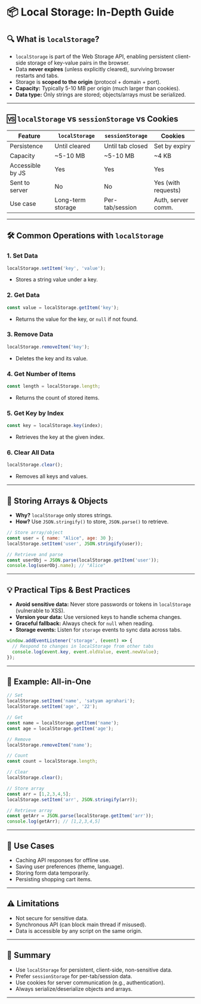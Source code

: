 # 📦 Local Storage: In-Depth Guide

## 🔍 What is `localStorage`?

- `localStorage` is part of the Web Storage API, enabling persistent client-side storage of key-value pairs in the browser.
- Data **never expires** (unless explicitly cleared), surviving browser restarts and tabs.
- Storage is **scoped to the origin** (protocol + domain + port).
- **Capacity:** Typically 5-10 MB per origin (much larger than cookies).
- **Data type:** Only strings are stored; objects/arrays must be serialized.

---

## 🆚 `localStorage` vs `sessionStorage` vs Cookies

| Feature           | `localStorage`      | `sessionStorage`    | Cookies           |
|-------------------|--------------------|---------------------|-------------------|
| Persistence       | Until cleared      | Until tab closed    | Set by expiry     |
| Capacity          | ~5-10 MB           | ~5-10 MB            | ~4 KB             |
| Accessible by JS  | Yes                | Yes                 | Yes               |
| Sent to server    | No                 | No                  | Yes (with requests)|
| Use case          | Long-term storage  | Per-tab/session     | Auth, server comm.|

---

## 🛠️ Common Operations with `localStorage`

### 1. Set Data

```js
localStorage.setItem('key', 'value');
```
- Stores a string value under a key.

### 2. Get Data

```js
const value = localStorage.getItem('key');
```
- Returns the value for the key, or `null` if not found.

### 3. Remove Data

```js
localStorage.removeItem('key');
```
- Deletes the key and its value.

### 4. Get Number of Items

```js
const length = localStorage.length;
```
- Returns the count of stored items.

### 5. Get Key by Index

```js
const key = localStorage.key(index);
```
- Retrieves the key at the given index.

### 6. Clear All Data

```js
localStorage.clear();
```
- Removes all keys and values.

---

## 🧩 Storing Arrays & Objects

- **Why?** `localStorage` only stores strings.
- **How?** Use `JSON.stringify()` to store, `JSON.parse()` to retrieve.

```js
// Store array/object
const user = { name: "Alice", age: 30 };
localStorage.setItem('user', JSON.stringify(user));

// Retrieve and parse
const userObj = JSON.parse(localStorage.getItem('user'));
console.log(userObj.name); // "Alice"
```

---

## 💡 Practical Tips & Best Practices

- **Avoid sensitive data:** Never store passwords or tokens in `localStorage` (vulnerable to XSS).
- **Version your data:** Use versioned keys to handle schema changes.
- **Graceful fallback:** Always check for `null` when reading.
- **Storage events:** Listen for `storage` events to sync data across tabs.

```js
window.addEventListener('storage', (event) => {
  // Respond to changes in localStorage from other tabs
  console.log(event.key, event.oldValue, event.newValue);
});
```

---

## 📝 Example: All-in-One

```js
// Set
localStorage.setItem('name', 'satyam agrahari');
localStorage.setItem('age', '22');

// Get
const name = localStorage.getItem('name');
const age = localStorage.getItem('age');

// Remove
localStorage.removeItem('name');

// Count
const count = localStorage.length;

// Clear
localStorage.clear();

// Store array
const arr = [1,2,3,4,5];
localStorage.setItem('arr', JSON.stringify(arr));

// Retrieve array
const getArr = JSON.parse(localStorage.getItem('arr'));
console.log(getArr); // [1,2,3,4,5]
```

---

## 🚀 Use Cases

- Caching API responses for offline use.
- Saving user preferences (theme, language).
- Storing form data temporarily.
- Persisting shopping cart items.

---

## ⚠️ Limitations

- Not secure for sensitive data.
- Synchronous API (can block main thread if misused).
- Data is accessible by any script on the same origin.

---

## 🏁 Summary

- Use `localStorage` for persistent, client-side, non-sensitive data.
- Prefer `sessionStorage` for per-tab/session data.
- Use cookies for server communication (e.g., authentication).
- Always serialize/deserialize objects and arrays.

---
